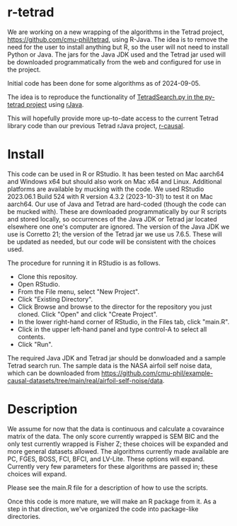 # r-tetrad

We are working on a new wrapping of the algorithms in the Tetrad project, https://github.com/cmu-phil/tetrad, using R-Java. The idea is to remove the need for the user to install anything but R, so the user will not need to install Python or Java. The jars for the Java JDK used and the Tetrad jar used will be downloaded programmatically from the web and configured for use in the project.

Initial code has been done for some algorithms as of 2024-09-05.

The idea is to reproduce the functionality of [TetradSearch.py in the py-tetrad project](https://github.com/cmu-phil/py-tetrad/blob/main/pytetrad/tools/TetradSearch.py) using [rJava](https://rdrr.io/cran/rJava/man/).

This will hopefully provide more up-to-date access to the current Tetrad library code than our previous Tetrad rJava project, [r-causal](https://github.com/bd2kccd/r-causal).

# Install

This code can be used in R or RStudio. It has been tested on Mac aarch64 and Windows x64 but should also work on Mac x64 and Linux. Additional platforms are available by mucking with the code. We used RStudio 2023.06.1 Build 524 with R version 4.3.2 (2023-10-31) to test it on Mac aarch64. Our use of Java and Tetrad are hard-coded (though the code can be mucked with). These are downloaded programmatically by our R scripts and stored locally, so occurrences of the Java JDK or Tetrad jar located elsewhere one one's computer are ignored. The version of the Java JDK we use is Corretto 21; the version of the Tetrad jar we use us 7.6.5. These will be updated as needed, but our code will be consistent with the choices used.

The procedure for running it in RStudio is as follows.

* Clone this repositoy.
* Open RStudio.
* From the File menu, select "New Project".
* Click "Existing Directory".
* Click Browse and browse to the director for the repository you just cloned. Click "Open" and click "Create Project".
* In the lower right-hand corner of RStudio, in the Files tab, click "main.R".
* Click in the upper left-hand panel and type control-A to select all contents.
* Click "Run".

The required Java JDK and Tetrad jar should be donwloaded and a sample Tetrad search run. The sample data is the NASA airfoil self noise data, which can be downloaded from https://github.com/cmu-phil/example-causal-datasets/tree/main/real/airfoil-self-noise/data.

# Description

We assume for now that the data is continuous and calculate a covaraince matrix of the data. The only score currently wrapped is SEM BIC and the only test currently wrapped is Fisher Z; these choices will be expanded and more general datasets allowed. The algorithms currently made available are PC, FGES, BOSS, FCI, BFCI, and LV-Lite. These options will expand. Currently very few parameters for these algorithms are passed in; these choices will expand.

Please see the main.R file for a description of how to use the scripts.

Once this code is more mature, we will make an R package from it. As a step in that direction, we've organized the code into package-like directories.
